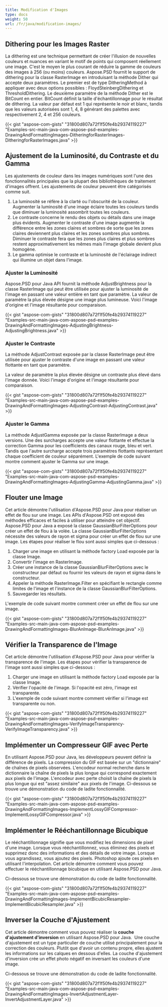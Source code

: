 ```yaml
---
title: Modification d'Images
type: docs
weight: 50
url: /fr/java/modification-images/
---
```


## **Dithering pour les Images Raster**
La dithering est une technique permettant de créer l'illusion de nouvelles couleurs et nuances en variant le motif de points qui composent réellement une image. C'est le moyen le plus courant de réduire la gamme de couleurs des images à 256 (ou moins) couleurs. Aspose.PSD fournit le support de dithering pour la classe RasterImage en introduisant la méthode Dither qui accepte deux paramètres. Le premier est de type DitheringMethod à appliquer avec deux options possibles : FloydSteinbergDithering et ThresholdDithering. Le deuxième paramètre de la méthode Dither est le BitCount en entier. BitCount définit la taille d'échantillonnage pour le résultat de dithering. La valeur par défaut est 1 qui représente le noir et blanc, tandis que les valeurs autorisées sont 1, 4, 8 générant des palettes avec respectivement 2, 4 et 256 couleurs.



{{< gist "aspose-com-gists" "31800d807a72f1f50fe4b29374119227" "Examples-src-main-java-com-aspose-psd-examples-DrawingAndFormattingImages-DitheringforRasterImages-DitheringforRasterImages.java" >}}
## **Ajustement de la Luminosité, du Contraste et du Gamma**
Les ajustements de couleur dans les images numériques sont l'une des fonctionnalités principales que la plupart des bibliothèques de traitement d'images offrent. Les ajustements de couleur peuvent être catégorisés comme suit.

1. La luminosité se réfère à la clarté ou l'obscurité de la couleur. Augmenter la luminosité d'une image éclaire toutes les couleurs tandis que diminuer la luminosité assombrit toutes les couleurs.
1. Le contraste concerne le rendu des objets ou détails dans une image plus évidents. Augmenter le contraste d'une image augmente la différence entre les zones claires et sombres de sorte que les zones claires deviennent plus claires et les zones sombres plus sombres. Diminuer le contraste fera que les zones plus claires et plus sombres restent approximativement les mêmes mais l'image globale devient plus homogène.
1. Le gamma optimise le contraste et la luminosité de l'éclairage indirect qui illumine un objet dans l'image.
### **Ajuster la Luminosité**
Aspose.PSD pour Java API fournit la méthode AdjustBrightness pour la classe RasterImage qui peut être utilisée pour ajuster la luminosité de l'image en passant une valeur entière en tant que paramètre. La valeur de paramètre la plus élevée désigne une image plus lumineuse. Voici l'image d'origine et l'image résultante pour comparaison.



{{< gist "aspose-com-gists" "31800d807a72f1f50fe4b29374119227" "Examples-src-main-java-com-aspose-psd-examples-DrawingAndFormattingImages-AdjustingBrightness-AdjustingBrightness.java" >}}
### **Ajuster le Contraste**
La méthode AdjustContrast exposée par la classe RasterImage peut être utilisée pour ajuster le contraste d'une image en passant une valeur flottante en tant que paramètre.

La valeur de paramètre la plus élevée désigne un contraste plus élevé dans l'image donnée. Voici l'image d'origine et l'image résultante pour comparaison.



{{< gist "aspose-com-gists" "31800d807a72f1f50fe4b29374119227" "Examples-src-main-java-com-aspose-psd-examples-DrawingAndFormattingImages-AdjustingContrast-AdjustingContrast.java" >}}
### **Ajuster le Gamma**
La méthode AdjustGamma exposée par la classe RasterImage a deux versions. Une des surcharges accepte une valeur flottante et effectue la correction Gamma pour les coefficients des canaux rouge, bleu et vert. Tandis que l'autre surcharge accepte trois paramètres flottants représentant chaque coefficient de couleur séparément. L'exemple de code suivant montre comment ajuster le Gamma sur une image.



{{< gist "aspose-com-gists" "31800d807a72f1f50fe4b29374119227" "Examples-src-main-java-com-aspose-psd-examples-DrawingAndFormattingImages-AdjustingGamma-AdjustingGamma.java" >}}
## **Flouter une Image**
Cet article démontre l'utilisation d'Aspose.PSD pour Java pour réaliser un effet de flou sur une image. Les APIs d'Aspose.PSD ont exposé des méthodes efficaces et faciles à utiliser pour atteindre cet objectif. Aspose.PSD pour Java a exposé la classe GaussianBlurFilterOptions pour créer un effet de flou à la volée. La classe GaussianBlurFilterOptions nécessite des valeurs de rayon et sigma pour créer un effet de flou sur une image. Les étapes pour réaliser le flou sont aussi simples que ci-dessous :

1. Charger une image en utilisant la méthode factory Load exposée par la classe Image.
1. Convertir l'image en RasterImage.
1. Créer une instance de la classe GaussianBlurFilterOptions avec le constructeur par défaut ou fournir les valeurs de rayon et sigma dans le constructeur.
1. Appeler la méthode RasterImage.Filter en spécifiant le rectangle comme limites de l'image et l'instance de la classe GaussianBlurFilterOptions.
1. Sauvegarder les résultats.

L'exemple de code suivant montre comment créer un effet de flou sur une image.



{{< gist "aspose-com-gists" "31800d807a72f1f50fe4b29374119227" "Examples-src-main-java-com-aspose-psd-examples-DrawingAndFormattingImages-BlurAnImage-BlurAnImage.java" >}}
## **Vérifier la Transparence de l'Image**
Cet article démontre l'utilisation d'Aspose.PSD pour Java pour vérifier la transparence de l'image. Les étapes pour vérifier la transparence de l'image sont aussi simples que ci-dessous :

1. Charger une image en utilisant la méthode factory Load exposée par la classe Image.
1. Vérifier l'opacité de l'image. Si l'opacité est zéro, l'image est transparente.
1. L'exemple de code suivant montre comment vérifier si l'image est transparente ou non.

{{< gist "aspose-com-gists" "31800d807a72f1f50fe4b29374119227" "Examples-src-main-java-com-aspose-psd-examples-DrawingAndFormattingImages-VerifyImageTransparency-VerifyImageTransparency.java" >}}
## **Implémenter un Compresseur GIF avec Perte**
En utilisant Aspose.PSD pour Java, les développeurs peuvent définir la différence de pixels. La compression du GIF est basée sur un "dictionnaire" de chaînes de pixels observées. L'encodeur normal recherche dans le dictionnaire la chaîne de pixels la plus longue qui correspond exactement aux pixels de l'image. L'encodeur avec perte choisit la chaîne de pixels la plus longue qui est "assez similaire" aux pixels de l'image. Ci-dessous se trouve une démonstration du code de ladite fonctionnalité.



{{< gist "aspose-com-gists" "31800d807a72f1f50fe4b29374119227" "Examples-src-main-java-com-aspose-psd-examples-DrawingAndFormattingImages-ImplementLossyGIFCompressor-ImplementLossyGIFCompressor.java" >}}
## **Implémenter le Rééchantillonnage Bicubique**
Le rééchantillonnage signifie que vous modifiez les dimensions de pixel d'une image. Lorsque vous rééchantillonnez, vous éliminez des pixels et supprimez donc des informations et des détails de votre image. Lorsque vous agrandissez, vous ajoutez des pixels. Photoshop ajoute ces pixels en utilisant l'interpolation. Cet article démontre comment vous pouvez effectuer le rééchantillonnage bicubique en utilisant Aspose.PSD pour Java.

Ci-dessous se trouve une démonstration du code de ladite fonctionnalité.



{{< gist "aspose-com-gists" "31800d807a72f1f50fe4b29374119227" "Examples-src-main-java-com-aspose-psd-examples-DrawingAndFormattingImages-ImplementBicubicResampler-ImplementBicubicResampler.java" >}}
## **Inverser la Couche d'Ajustement**
Cet article démontre comment vous pouvez réaliser la **couche d'ajustement d'inversion** en utilisant Aspose.PSD pour Java.  Une couche d'ajustement est un type particulier de couche utilisé principalement pour la correction des couleurs. Plutôt que d'avoir un contenu propre, elles ajustent les informations sur les calques en dessous d'elles. La couche d'ajustement d'inversion crée un effet photo négatif en inversant les couleurs d'une image.

Ci-dessous se trouve une démonstration du code de ladite fonctionnalité.



{{< gist "aspose-com-gists" "31800d807a72f1f50fe4b29374119227" "Examples-src-main-java-com-aspose-psd-examples-DrawingAndFormattingImages-InvertAdjustmentLayer-InvertAdjustmentLayer.java" >}}

